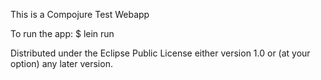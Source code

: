 This is a Compojure Test Webapp

To run the app:
$ lein run

Distributed under the Eclipse Public License either version 1.0 or (at
your option) any later version.
